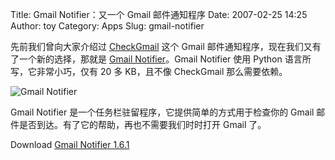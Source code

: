 Title: Gmail Notifier：又一个 Gmail 邮件通知程序
Date: 2007-02-25 14:25
Author: toy
Category: Apps
Slug: gmail-notifier

先前我们曾向大家介绍过
[CheckGmail](http://linuxtoy.org/archives/checkgmail.html) 这个 Gmail
邮件通知程序，现在我们又有了一个新的选择，那就是 [Gmail
Notifier](http://gmail-notify.sourceforge.net/)。Gmail Notifier 使用
Python 语言所写，它非常小巧，仅有 20 多 KB，且不像 CheckGmail
那么需要依赖。

![Gmail Notifier](http://i.linuxtoy.org/i/2007/02/gmail-notify.png)

Gmail Notifier 是一个任务栏驻留程序，它提供简单的方式用于检查你的 Gmail
邮件是否到达。有了它的帮助，再也不需要我们时时打开 Gmail 了。

Download [Gmail Notifier
1.6.1](http://gmail-notify.sourceforge.net/download.php)

